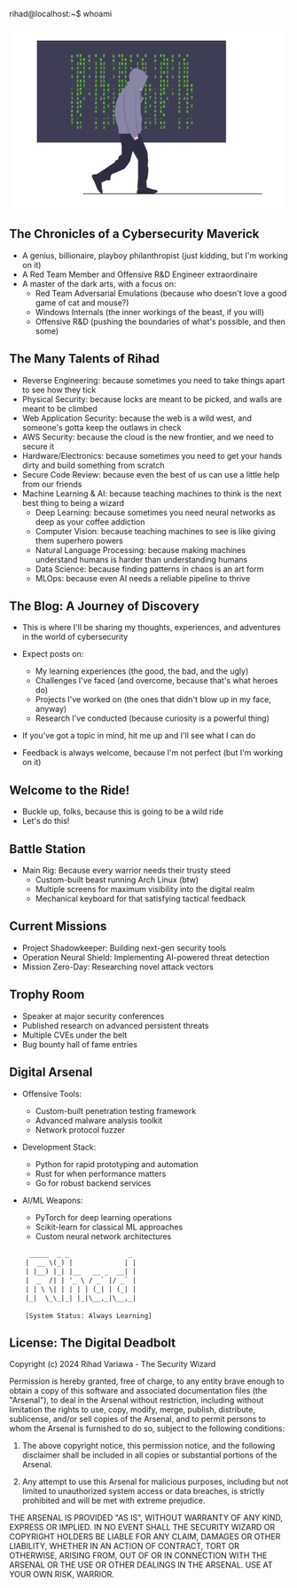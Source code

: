 
rihad@localhost:~$ whoami

<p align="center"><img src="./assets/images/whoami.png" alt=""></p>

## The Chronicles of a Cybersecurity Maverick

* A genius, billionaire, playboy philanthropist (just kidding, but I'm working on it)
* A Red Team Member and Offensive R&D Engineer extraordinaire
* A master of the dark arts, with a focus on:
  * Red Team Adversarial Emulations (because who doesn't love a good game of cat and mouse?)
  * Windows Internals (the inner workings of the beast, if you will)
  * Offensive R&D (pushing the boundaries of what's possible, and then some)

## The Many Talents of Rihad

* Reverse Engineering: because sometimes you need to take things apart to see how they tick
* Physical Security: because locks are meant to be picked, and walls are meant to be climbed
* Web Application Security: because the web is a wild west, and someone's gotta keep the outlaws in check
* AWS Security: because the cloud is the new frontier, and we need to secure it
* Hardware/Electronics: because sometimes you need to get your hands dirty and build something from scratch
* Secure Code Review: because even the best of us can use a little help from our friends
* Machine Learning & AI: because teaching machines to think is the next best thing to being a wizard
  * Deep Learning: because sometimes you need neural networks as deep as your coffee addiction
  * Computer Vision: because teaching machines to see is like giving them superhero powers
  * Natural Language Processing: because making machines understand humans is harder than understanding humans
  * Data Science: because finding patterns in chaos is an art form
  * MLOps: because even AI needs a reliable pipeline to thrive

## The Blog: A Journey of Discovery

* This is where I'll be sharing my thoughts, experiences, and adventures in the world of cybersecurity
* Expect posts on:
  * My learning experiences (the good, the bad, and the ugly)
  * Challenges I've faced (and overcome, because that's what heroes do)
  * Projects I've worked on (the ones that didn't blow up in my face, anyway)
  * Research I've conducted (because curiosity is a powerful thing)

* If you've got a topic in mind, hit me up and I'll see what I can do
* Feedback is always welcome, because I'm not perfect (but I'm working on it)

## Welcome to the Ride!
* Buckle up, folks, because this is going to be a wild ride
* Let's do this!

## Battle Station
* Main Rig: Because every warrior needs their trusty steed
  * Custom-built beast running Arch Linux (btw)
  * Multiple screens for maximum visibility into the digital realm
  * Mechanical keyboard for that satisfying tactical feedback

## Current Missions
* Project Shadowkeeper: Building next-gen security tools
* Operation Neural Shield: Implementing AI-powered threat detection
* Mission Zero-Day: Researching novel attack vectors

## Trophy Room
* Speaker at major security conferences
* Published research on advanced persistent threats
* Multiple CVEs under the belt
* Bug bounty hall of fame entries

## Digital Arsenal
* Offensive Tools:
  * Custom-built penetration testing framework
  * Advanced malware analysis toolkit
  * Network protocol fuzzer

* Development Stack:
  * Python for rapid prototyping and automation
  * Rust for when performance matters
  * Go for robust backend services

* AI/ML Weapons:
  * PyTorch for deep learning operations
  * Scikit-learn for classical ML approaches
  * Custom neural network architectures

```
     _____  _ _               _ 
    |  __ \(_) |             | |
    | |__) |_| |__   __ _  __| |
    |  _  /| | '_ \ / _` |/ _` |
    | | \ \| | | | | (_| | (_| |
    |_|  \_\_|_| |_|\__,_|\__,_|
                    
    [System Status: Always Learning]
```

## License: The Digital Deadbolt
Copyright (c) 2024 Rihad Variawa - The Security Wizard

Permission is hereby granted, free of charge, to any entity brave enough to obtain a copy
of this software and associated documentation files (the "Arsenal"), to deal
in the Arsenal without restriction, including without limitation the rights
to use, copy, modify, merge, publish, distribute, sublicense, and/or sell
copies of the Arsenal, and to permit persons to whom the Arsenal is
furnished to do so, subject to the following conditions:

1. The above copyright notice, this permission notice, and the following disclaimer
   shall be included in all copies or substantial portions of the Arsenal.

2. Any attempt to use this Arsenal for malicious purposes, including but not limited
   to unauthorized system access or data breaches, is strictly prohibited and will
   be met with extreme prejudice.

THE ARSENAL IS PROVIDED "AS IS", WITHOUT WARRANTY OF ANY KIND, EXPRESS OR
IMPLIED. IN NO EVENT SHALL THE SECURITY WIZARD OR COPYRIGHT HOLDERS BE LIABLE
FOR ANY CLAIM, DAMAGES OR OTHER LIABILITY, WHETHER IN AN ACTION OF CONTRACT,
TORT OR OTHERWISE, ARISING FROM, OUT OF OR IN CONNECTION WITH THE ARSENAL
OR THE USE OR OTHER DEALINGS IN THE ARSENAL. USE AT YOUR OWN RISK, WARRIOR.